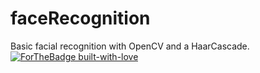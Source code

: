 # faceRecognition
Basic facial recognition with OpenCV and a HaarCascade.
[![ForTheBadge built-with-love](http://ForTheBadge.com/images/badges/built-with-love.svg)](https://GitHub.com/Naereen/)
